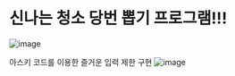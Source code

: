 # 신나는 청소 당번 뽑기 프로그램!!!

![image](https://user-images.githubusercontent.com/93521202/226088976-f7208790-bda5-4295-a4e1-e1698d85a869.png)


아스키 코드를 이용한 즐거운 입력 제한 구현
![image](https://user-images.githubusercontent.com/93521202/226089214-eab5e2be-f863-46e0-98ce-05eef9da3a49.png)


